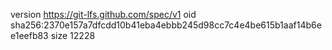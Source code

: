 version https://git-lfs.github.com/spec/v1
oid sha256:2370e157a7dfcdd10b41eba4ebbb245d98cc7c4e4be615b1aaf14b6ee1eefb83
size 12228
